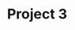 ---
title       : Project 3
type        : project
spend       : 800k
head_count  : 3
engineer    : 55%
permanent   : 25%
---